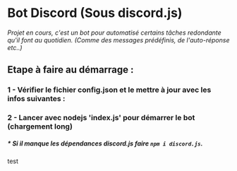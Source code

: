 # Bot Discord (Sous discord.js)

_Projet en cours, c'est un bot pour automatisé certains tâches redondante qu'il font au quotidien. (Comme des messages prédéfinis, de l'auto-réponse etc..)_

## Etape à faire au démarrage :

### 1 - Vérifier le fichier config.json et le mettre à jour avec les infos suivantes :

### 2 - Lancer avec nodejs 'index.js' pour démarrer le bot (chargement long)

##### \* _Si il manque les dépendances discord.js faire `npm i discord.js`._

test
